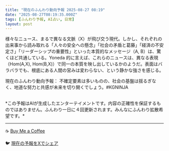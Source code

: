 ```yaml
---
title: "現在のふんわり動向予報 2025-08-27 08:19"
date: "2025-08-27T08:19:35.000Z"
tags: [ふんわり予報, AI占い, 日常]
layout: post
---
```


様々なニュース、まるで異なる文脈（X）が飛び交う現代。しかし、それぞれの出来事から読み取れる「人々の安全への懸念」「社会の矛盾と葛藤」「経済の不安定さ」「リーダーシップの重要性」といった本質的なメッセージ（A, B）は、驚くほど共通している。Yoneda 的に言えば、これらのニュースは、異なる表現（Hom(A,X), Hom(B,X)）で同一の本質を映し出しているかのようだ。表面はバラバラでも、根底にある人間の営みは変わらない、という静かな強さを感じる。

現在のふんわり動向予報：
不確定要素は多いものの、社会の基盤は揺るぎなく、地道な努力と共感が未来を切り開くでしょう。#KGNINJA

<br>
*この予報はAIが生成したエンターテイメントです。内容の正確性を保証するものではありません。ふんわり一日に４回更新されます。みんなにふんわり拡散希望です。*

---
☕️ [Buy Me a Coffee](https://www.buymeacoffee.com/kgninja)

🐦 [現在の予報をXでシェア](https://twitter.com/intent/tweet?text=%E7%8F%BE%E5%9C%A8%E3%81%AE%E3%81%B5%E3%82%93%E3%82%8F%E3%82%8A%E4%BA%88%E5%A0%B1%3A%20%E3%80%8C%E6%A7%98%E3%80%85%E3%81%AA%E3%83%8B%E3%83%A5%E3%83%BC%E3%82%B9%E3%80%81%E3%81%BE%E3%82%8B%E3%81%A7%E7%95%B0%E3%81%AA%E3%82%8B%E6%96%87%E8%84%88%EF%BC%88X%EF%BC%89%E3%81%8C%E9%A3%9B%E3%81%B3%E4%BA%A4%E3%81%86%E7%8F%BE%E4%BB%A3%E3%80%82%E3%80%8D%23KGNINJA%20%E7%B6%9A%E3%81%8D%E3%81%AF%E3%83%96%E3%83%AD%E3%82%B0%E3%81%A7%EF%BC%81%F0%9F%91%87&url=https%3A%2F%2Fkg-ninja.github.io%2FFunwariyoso%2F)
